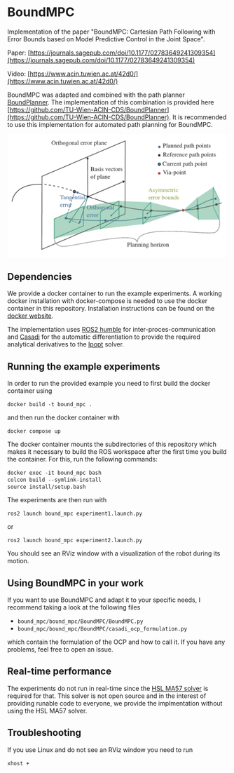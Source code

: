 # BoundMPC

Implementation of the paper
"BoundMPC: Cartesian Path Following with Error Bounds based on Model
Predictive Control in the Joint Space".

Paper: [https://journals.sagepub.com/doi/10.1177/02783649241309354](https://journals.sagepub.com/doi/10.1177/02783649241309354)

Video: [https://www.acin.tuwien.ac.at/42d0/](https://www.acin.tuwien.ac.at/42d0/)

BoundMPC was adapted and combined with the path planner [BoundPlanner](https://arxiv.org/abs/2502.13286). The implementation of this combination is provided here [https://github.com/TU-Wien-ACIN-CDS/BoundPlanner](https://github.com/TU-Wien-ACIN-CDS/BoundPlanner). It is recommended to use this implementation for automated path planning for BoundMPC.

![mpc_schematic](img/mpc_scheme.png)

## Dependencies

We provide a docker container to run the example experiments. A working docker
installation with docker-compose is needed to use the docker container in this
repository. Installation instructions can be found on the [docker
website](https://docs.docker.com).

The implementation uses [ROS2 humble](https://docs.ros.org/en/humble/index.html)
for inter-proces-communication and [Casadi](https://web.casadi.org/) for the
automatic differentiation to provide the required analytical derivatives to the
[Ipopt](https://coin-or.github.io/Ipopt/) solver.

## Running the example experiments

In order to run the provided example you need to first build the docker
container using

```
docker build -t bound_mpc .
```

and then run the docker container with

```
docker compose up
```

The docker container mounts the subdirectories of this repository which makes it
necessary to build the ROS workspace after the first time you build the
container. For this, run the following commands:

```
docker exec -it bound_mpc bash
colcon build --symlink-install
source install/setup.bash
```

The experiments are then run with

```
ros2 launch bound_mpc experiment1.launch.py
```

or

```
ros2 launch bound_mpc experiment2.launch.py
```

You should see an RViz window with a visualization of the robot during its
motion.

## Using BoundMPC in your work

If you want to use BoundMPC and adapt it to your specific needs, I recommend taking a look at the following files

- `bound_mpc/bound_mpc/BoundMPC/BoundMPC.py`
- `bound_mpc/bound_mpc/BoundMPC/casadi_ocp_formulation.py`

which contain the formulation of the OCP and how to call it.
If you have any problems, feel free to open an issue.

## Real-time performance

The experiments do not run in real-time since the [HSL MA57
solver](https://www.hsl.rl.ac.uk/catalogue/hsl_ma57.html) is required for that.
This solver is not open source and in the interest of providing runable code to
everyone, we provide the implmentation without using the HSL MA57 solver.

## Troubleshooting

If you use Linux and do not see an RViz window you need to run

```
xhost +
```
